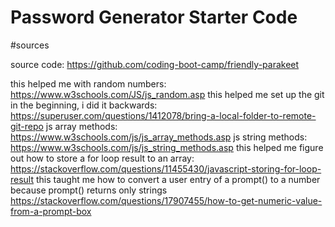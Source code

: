 # Password Generator Starter Code


#sources

source code:
https://github.com/coding-boot-camp/friendly-parakeet

this helped me with random numbers:
https://www.w3schools.com/JS/js_random.asp
this helped me set up the git in the beginning, i did it backwards:
https://superuser.com/questions/1412078/bring-a-local-folder-to-remote-git-repo
js array methods:
https://www.w3schools.com/js/js_array_methods.asp
js string methods:
https://www.w3schools.com/js/js_string_methods.asp
this helped me figure out how to store a for loop result to an array:
https://stackoverflow.com/questions/11455430/javascript-storing-for-loop-result
this taught me how to convert a user entry of a prompt() to a number because prompt() returns only strings
https://stackoverflow.com/questions/17907455/how-to-get-numeric-value-from-a-prompt-box